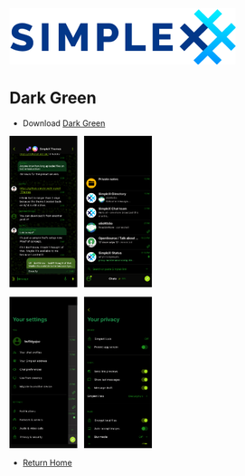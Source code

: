 <img src="../resources/logo-light.png">

# Dark Green

* Download [Dark Green](../themes/SxC_darkGreen.theme)

<img src="../screenshots/SxC_darkGreen_screenshot01.png" width="120">&nbsp;&nbsp;&nbsp;<img src="../screenshots/SxC_darkGreen_screenshot02.png" width="120">

<img src="../screenshots/SxC_darkGreen_screenshot03.png" width="120">&nbsp;&nbsp;&nbsp;<img src="../screenshots/SxC_darkGreen_screenshot04.png" width="120">

* [Return Home](../README.md)